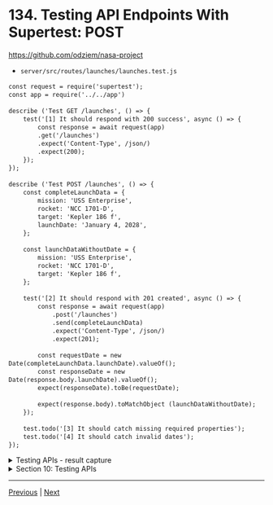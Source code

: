 # 134. Testing API Endpoints With Supertest: POST


https://github.com/odziem/nasa-project

-   `server/src/routes/launches/launches.test.js`

```
const request = require('supertest');
const app = require('../../app')

describe ('Test GET /launches', () => {
    test('[1] It should respond with 200 success', async () => {
        const response = await request(app)
        .get('/launches')
        .expect('Content-Type', /json/)
        .expect(200);
    });
});

describe ('Test POST /launches', () => {
    const completeLaunchData = {
        mission: 'USS Enterprise',
        rocket: 'NCC 1701-D',
        target: 'Kepler 186 f',
        launchDate: 'January 4, 2028',
    };

    const launchDataWithoutDate = {
        mission: 'USS Enterprise',
        rocket: 'NCC 1701-D',
        target: 'Kepler 186 f',  
    };

    test('[2] It should respond with 201 created', async () => {
        const response = await request(app)
            .post('/launches')
            .send(completeLaunchData)
            .expect('Content-Type', /json/)
            .expect(201);

        const requestDate = new Date(completeLaunchData.launchDate).valueOf();
        const responseDate = new Date(response.body.launchDate).valueOf();
        expect(responseDate).toBe(requestDate);

        expect(response.body).toMatchObject (launchDataWithoutDate);
    });
    
    test.todo('[3] It should catch missing required properties');
    test.todo('[4] It should catch invalid dates');
});

```

<details>
  <summary> Testing APIs - result capture </summary>

- run test `npm test-watch`  

<p align="center" >
    <img src="../imags/134_Testing-API-Endpoints-With-Supertes_POST.png" width="90%" > 
</p> 

</details>

<details>
  <summary> Section 10: Testing APIs </summary>

  - [Codebase: testing-apis](../src/10_testing-apis/)

</details>

---

[Previous](./133_Testing-API-Endpoints-With-Supertest_GET.md) | [Next]()
